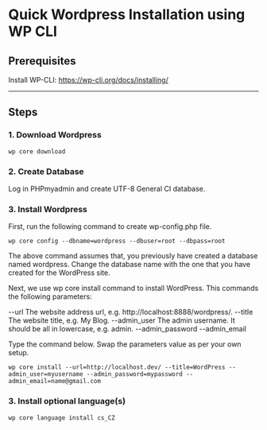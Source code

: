 # Quick Wordpress Installation using WP CLI

## Prerequisites
Install WP-CLI: https://wp-cli.org/docs/installing/


***


## Steps

### 1. Download Wordpress
`wp core download`

### 2. Create Database
Log in PHPmyadmin and create UTF-8 General CI database.

### 3. Install Wordpress
First, run the following command to create wp-config.php file.

`wp core config --dbname=wordpress --dbuser=root --dbpass=root`

The above command assumes that, you previously have created a database named wordpress. Change the database name with the one that you have created for the WordPress site.

Next, we use wp core install command to install WordPress. This commands the following parameters:

--url The website address url, e.g. http://localhost:8888/wordpress/.
--title The website title, e.g. My Blog.
--admin_user The admin username. It should be all in lowercase, e.g. admin.
--admin_password
--admin_email

Type the command below. Swap the parameters value as per your own setup.

`wp core install --url=http://localhost.dev/ --title=WordPress --admin_user=myusername --admin_password=mypassword --admin_email=name@gmail.com`

### 3. Install optional language(s)

`wp core language install cs_CZ`
